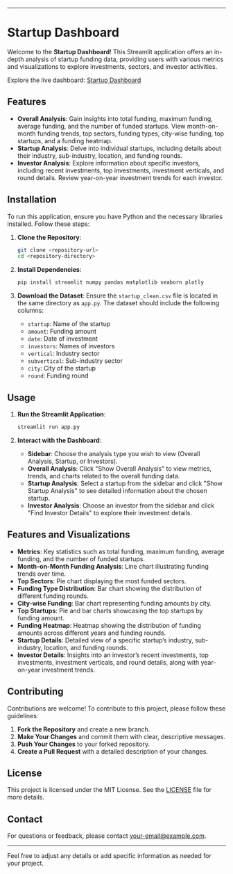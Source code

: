 

---

# Startup Dashboard

Welcome to the **Startup Dashboard**! This Streamlit application offers an in-depth analysis of startup funding data, providing users with various metrics and visualizations to explore investments, sectors, and investor activities.

Explore the live dashboard: [Startup Dashboard](https://startupfunding2010s.streamlit.app/)

## Features

- **Overall Analysis**: Gain insights into total funding, maximum funding, average funding, and the number of funded startups. View month-on-month funding trends, top sectors, funding types, city-wise funding, top startups, and a funding heatmap.
- **Startup Analysis**: Delve into individual startups, including details about their industry, sub-industry, location, and funding rounds.
- **Investor Analysis**: Explore information about specific investors, including recent investments, top investments, investment verticals, and round details. Review year-on-year investment trends for each investor.

## Installation

To run this application, ensure you have Python and the necessary libraries installed. Follow these steps:

1. **Clone the Repository**:
    ```bash
    git clone <repository-url>
    cd <repository-directory>
    ```

2. **Install Dependencies**:
    ```bash
    pip install streamlit numpy pandas matplotlib seaborn plotly
    ```

3. **Download the Dataset**:
    Ensure the `startup_clean.csv` file is located in the same directory as `app.py`. The dataset should include the following columns:
    - `startup`: Name of the startup
    - `amount`: Funding amount
    - `date`: Date of investment
    - `investors`: Names of investors
    - `vertical`: Industry sector
    - `subvertical`: Sub-industry sector
    - `city`: City of the startup
    - `round`: Funding round

## Usage

1. **Run the Streamlit Application**:
    ```bash
    streamlit run app.py
    ```

2. **Interact with the Dashboard**:
    - **Sidebar**: Choose the analysis type you wish to view (Overall Analysis, Startup, or Investors).
    - **Overall Analysis**: Click "Show Overall Analysis" to view metrics, trends, and charts related to the overall funding data.
    - **Startup Analysis**: Select a startup from the sidebar and click "Show Startup Analysis" to see detailed information about the chosen startup.
    - **Investor Analysis**: Choose an investor from the sidebar and click "Find Investor Details" to explore their investment details.

## Features and Visualizations

- **Metrics**: Key statistics such as total funding, maximum funding, average funding, and the number of funded startups.
- **Month-on-Month Funding Analysis**: Line chart illustrating funding trends over time.
- **Top Sectors**: Pie chart displaying the most funded sectors.
- **Funding Type Distribution**: Bar chart showing the distribution of different funding rounds.
- **City-wise Funding**: Bar chart representing funding amounts by city.
- **Top Startups**: Pie and bar charts showcasing the top startups by funding amount.
- **Funding Heatmap**: Heatmap showing the distribution of funding amounts across different years and funding rounds.
- **Startup Details**: Detailed view of a specific startup’s industry, sub-industry, location, and funding rounds.
- **Investor Details**: Insights into an investor’s recent investments, top investments, investment verticals, and round details, along with year-on-year investment trends.

## Contributing

Contributions are welcome! To contribute to this project, please follow these guidelines:

1. **Fork the Repository** and create a new branch.
2. **Make Your Changes** and commit them with clear, descriptive messages.
3. **Push Your Changes** to your forked repository.
4. **Create a Pull Request** with a detailed description of your changes.

## License

This project is licensed under the MIT License. See the [LICENSE](LICENSE) file for more details.

## Contact

For questions or feedback, please contact [your-email@example.com](mailto:your-email@example.com).

---

Feel free to adjust any details or add specific information as needed for your project.
